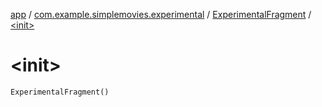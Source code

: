 [app](../../index.md) / [com.example.simplemovies.experimental](../index.md) / [ExperimentalFragment](index.md) / [&lt;init&gt;](./-init-.md)

# &lt;init&gt;

`ExperimentalFragment()`